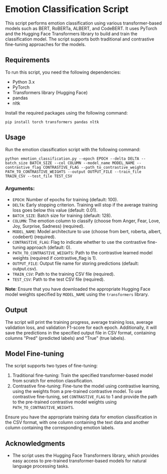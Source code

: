 # Emotion Classification Script

This script performs emotion classification using various transformer-based models such as BERT, RoBERTa, ALBERT, and CodeBERT. It uses PyTorch and the Hugging Face Transformers library to build and train the classification model. The script supports both traditional and contrastive fine-tuning approaches for the models.

## Requirements

To run this script, you need the following dependencies:

- Python 3.x
- PyTorch
- Transformers library (Hugging Face)
- pandas
- nltk

Install the required packages using the following command:

`pip install torch transformers pandas nltk`



## Usage

Run the emotion classification script with the following command:


`python emotion_classification.py --epoch EPOCH --delta DELTA --batch_size BATCH_SIZE --col COLUMN --model_name MODEL_NAME --contrastive_flag CONTRASTIVE_FLAG --path_to_contrastive_weights PATH_TO_CONTRASTIVE_WEIGHTS --output OUTPUT_FILE --train_file TRAIN_CSV --test_file TEST_CSV`


### Arguments:

- `EPOCH`: Number of epochs for training (default: 100).
- `DELTA`: Early stopping criterion. Training will stop if the average training loss goes below this value (default: 0.01).
- `BATCH_SIZE`: Batch size for training (default: 128).
- `COLUMN`: The emotion column to classify (choose from Anger, Fear, Love, Joy, Surprise, Sadness) (required).
- `MODEL_NAME`: Model architecture to use (choose from bert, roberta, albert, codebert) (required).
- `CONTRASTIVE_FLAG`: Flag to indicate whether to use the contrastive fine-tuning approach (default: 0).
- `PATH_TO_CONTRASTIVE_WEIGHTS`: Path to the contrastive learned model weights (required if contrastive_flag is 1).
- `OUTPUT_FILE`: Output file name for storing predictions (default: output.csv).
- `TRAIN_CSV`: Path to the training CSV file (required).
- `TEST_CSV`: Path to the test CSV file (required).

**Note**: Ensure that you have downloaded the appropriate Hugging Face model weights specified by `MODEL_NAME` using the `transformers` library.

## Output

The script will print the training progress, average training loss, average validation loss, and validation F1-score for each epoch. Additionally, it will save the predictions in the specified output file in CSV format, containing columns "Pred" (predicted labels) and "True" (true labels).

## Model Fine-tuning

The script supports two types of fine-tuning:

1. Traditional fine-tuning: Train the specified transformer-based model from scratch for emotion classification.
2. Contrastive fine-tuning: Fine-tune the model using contrastive learning, using the weights from a pre-trained contrastive model. To use contrastive fine-tuning, set `CONTRASTIVE_FLAG` to 1 and provide the path to the pre-trained contrastive model weights using `PATH_TO_CONTRASTIVE_WEIGHTS`.

Ensure you have the appropriate training data for emotion classification in the CSV format, with one column containing the text data and another column containing the corresponding emotion labels.

## Acknowledgments

- The script uses the Hugging Face Transformers library, which provides easy access to pre-trained transformer-based models for natural language processing tasks.
